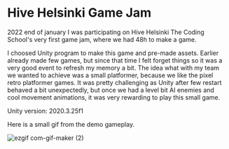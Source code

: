 # Hive Helsinki Game Jam

2022 end of january I was participating on Hive Helsinki The Coding School's very first game jam, where we had 48h to make a game.

I choosed Unity program to make this game and pre-made assets. Earlier already made few games, but since that time I felt forget things so it was a very good event to refresh my memory a bit.
The idea what with my team we wanted to achieve was a small platformer, because we like the pixel retro platformer games.
It was pretty challenging as Unity after few restart behaved a bit unexpectedly, but once we had a level bit AI enemies and cool movement animations, it was very rewarding to play this small game.

Unity version: 2020.3.25f1

Here is a small gif from the demo gameplay.

![ezgif com-gif-maker (2)](https://user-images.githubusercontent.com/83179142/153702752-b1557838-aed0-4f08-96e7-824c17b7773d.gif)
